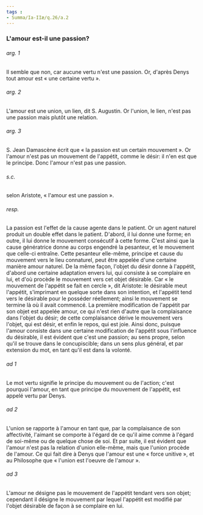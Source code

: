 ```yaml
---
tags : 
- Summa/Ia-IIæ/q.26/a.2
---
```


### L'amour est-il une passion?

###### arg. 1
Il semble que non, car aucune vertu n'est une passion. Or, d'après Denys tout amour est « une certaine vertu ». 

###### arg. 2
L'amour est une union, un lien, dit S. Augustin. Or l'union, le lien, n'est pas une passion mais plutôt une relation. 

###### arg. 3
S. Jean Damascène écrit que « la passion est un certain mouvement ». Or l'amour n'est pas un mouvement de l'appétit, comme le désir: il n'en est que le principe. Donc l'amour n'est pas une passion. 

###### s.c.
selon Aristote, « l'amour est une passion ». 

###### resp.
La passion est l'effet de la cause agente dans le patient. Or un agent naturel produit un double effet dans le patient. D'abord, il lui donne une forme; en outre, il lui donne le mouvement consécutif à cette forme. C'est ainsi que la cause génératrice donne au corps engendré la pesanteur, et le mouvement que celle-ci entraîne. Cette pesanteur elle-même, principe et cause du mouvement vers le lieu connaturel, peut être appelée d'une certaine manière amour naturel. De la même façon, l'objet du désir donne à l'appétit, d'abord une certaine adaptation envers lui, qui consiste à se complaire en lui, et d'où procède le mouvement vers cet objet désirable. Car « le mouvement de l'appétit se fait en cercle », dit Aristote: le désirable meut l'appétit, s'imprimant en quelque sorte dans son intention, et l'appétit tend vers le désirable pour le posséder réellement; ainsi le mouvement se termine là où il avait commencé. La première modification de l'appétit par son objet est appelée amour, ce qui n'est rien d'autre que la complaisance dans l'objet du désir; de cette complaisance dérive le mouvement vers l'objet, qui est désir, et enfin le repos, qui est joie. Ainsi donc, puisque l'amour consiste dans une certaine modification de l'appétit sous l'influence du désirable, il est évident que c'est une passion; au sens propre, selon qu'il se trouve dans le concupiscible; dans un sens plus général, et par extension du mot, en tant qu'il est dans la volonté. 

###### ad 1
Le mot vertu signifie le principe du mouvement ou de l'action; c'est pourquoi l'amour, en tant que principe du mouvement de l'appétit, est appelé vertu par Denys. 

###### ad 2
L'union se rapporte à l'amour en tant que, par la complaisance de son affectivité, l'aimant se comporte à l'égard de ce qu'il aime comme à l'égard de soi-même ou de quelque chose de soi. Et par suite, il est évident que l'amour n'est pas la relation d'union elle-même, mais que l'union procède de l'amour. Ce qui fait dire à Denys que l'amour est une « force unitive », et au Philosophe que « l'union est l'oeuvre de l'amour ». 

###### ad 3
L'amour ne désigne pas le mouvement de l'appétit tendant vers son objet; cependant il désigne le mouvement par lequel l'appétit est modifié par l'objet désirable de façon à se complaire en lui. 

